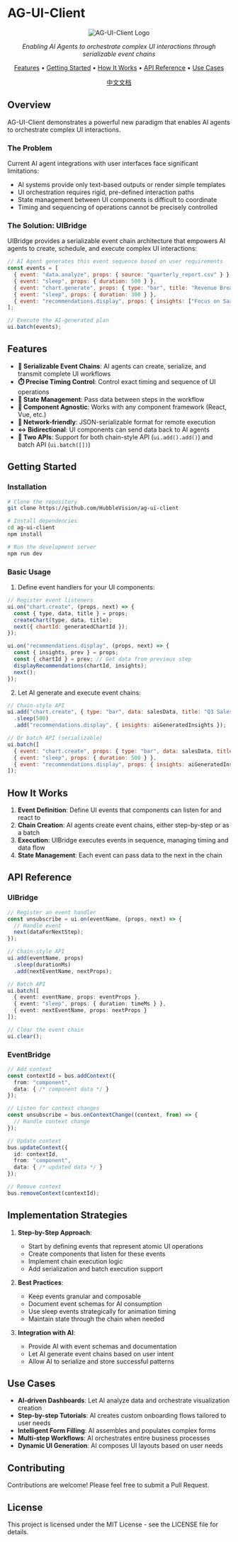 # AG-UI-Client

<div align="center">
  <img src="https://placehold.co/600x300?text=UIBridge+Agent+Orchestration" alt="AG-UI-Client Logo">
  <p>
    <em>Enabling AI Agents to orchestrate complex UI interactions through serializable event chains</em>
  </p>
  <p>
    <a href="#features">Features</a> •
    <a href="#getting-started">Getting Started</a> •
    <a href="#how-it-works">How It Works</a> •
    <a href="#api-reference">API Reference</a> •
    <a href="#use-cases">Use Cases</a>
  </p>
  <p>
    <a href="README_zh.md">中文文档</a>
  </p>
</div>

## Overview

AG-UI-Client demonstrates a powerful new paradigm that enables AI agents to orchestrate complex UI interactions. 

### The Problem

Current AI agent integrations with user interfaces face significant limitations:

- AI systems provide only text-based outputs or render simple templates
- UI orchestration requires rigid, pre-defined interaction paths
- State management between UI components is difficult to coordinate
- Timing and sequencing of operations cannot be precisely controlled

### The Solution: UIBridge

UIBridge provides a serializable event chain architecture that empowers AI agents to create, schedule, and execute complex UI interactions:

```javascript
// AI Agent generates this event sequence based on user requirements
const events = [
  { event: "data.analyze", props: { source: "quarterly_report.csv" } },
  { event: "sleep", props: { duration: 500 } },
  { event: "chart.generate", props: { type: "bar", title: "Revenue Breakdown" } },
  { event: "sleep", props: { duration: 300 } },
  { event: "recommendations.display", props: { insights: ["Focus on SaaS growth", "Reduce hardware costs"] } }
];

// Execute the AI-generated plan
ui.batch(events);
```

## Features

- **🔄 Serializable Event Chains**: AI agents can create, serialize, and transmit complete UI workflows
- **⏱️ Precise Timing Control**: Control exact timing and sequence of UI operations
- **🔄 State Management**: Pass data between steps in the workflow
- **🧩 Component Agnostic**: Works with any component framework (React, Vue, etc.)
- **📡 Network-friendly**: JSON-serializable format for remote execution
- **↔️ Bidirectional**: UI components can send data back to AI agents
- **🔌 Two APIs**: Support for both chain-style API (`ui.add().add()`) and batch API (`ui.batch([])`)

## Getting Started

### Installation

```bash
# Clone the repository
git clone https://github.com/HubbleVision/ag-ui-client

# Install dependencies
cd ag-ui-client
npm install

# Run the development server
npm run dev
```

### Basic Usage

1. Define event handlers for your UI components:

```jsx
// Register event listeners
ui.on("chart.create", (props, next) => {
  const { type, data, title } = props;
  createChart(type, data, title);
  next({ chartId: generatedChartId });
});

ui.on("recommendations.display", (props, next) => {
  const { insights, prev } = props;
  const { chartId } = prev; // Get data from previous step
  displayRecommendations(chartId, insights);
  next();
});
```

2. Let AI generate and execute event chains:

```javascript
// Chain-style API
ui.add("chart.create", { type: "bar", data: salesData, title: "Q3 Sales" })
  .sleep(500)
  .add("recommendations.display", { insights: aiGeneratedInsights });

// Or batch API (serializable)
ui.batch([
  { event: "chart.create", props: { type: "bar", data: salesData, title: "Q3 Sales" } },
  { event: "sleep", props: { duration: 500 } },
  { event: "recommendations.display", props: { insights: aiGeneratedInsights } }
]);
```

## How It Works

1. **Event Definition**: Define UI events that components can listen for and react to
2. **Chain Creation**: AI agents create event chains, either step-by-step or as a batch
3. **Execution**: UIBridge executes events in sequence, managing timing and data flow
4. **State Management**: Each event can pass data to the next in the chain


## API Reference

### UIBridge

```typescript
// Register an event handler
const unsubscribe = ui.on(eventName, (props, next) => {
  // Handle event
  next(dataForNextStep);
});

// Chain-style API
ui.add(eventName, props)
  .sleep(durationMs)
  .add(nextEventName, nextProps);

// Batch API
ui.batch([
  { event: eventName, props: eventProps },
  { event: "sleep", props: { duration: timeMs } },
  { event: nextEventName, props: nextProps }
]);

// Clear the event chain
ui.clear();
```

### EventBridge

```typescript
// Add context
const contextId = bus.addContext({
  from: "component",
  data: { /* component data */ }
});

// Listen for context changes
const unsubscribe = bus.onContextChange((context, from) => {
  // Handle context change
});

// Update context
bus.updateContext({
  id: contextId,
  from: "component",
  data: { /* updated data */ }
});

// Remove context
bus.removeContext(contextId);
```

## Implementation Strategies

1. **Step-by-Step Approach**:
   - Start by defining events that represent atomic UI operations
   - Create components that listen for these events
   - Implement chain execution logic
   - Add serialization and batch execution support

2. **Best Practices**:
   - Keep events granular and composable
   - Document event schemas for AI consumption
   - Use sleep events strategically for animation timing
   - Maintain state through the chain when needed

3. **Integration with AI**:
   - Provide AI with event schemas and documentation
   - Let AI generate event chains based on user intent
   - Allow AI to serialize and store successful patterns

## Use Cases

- **AI-driven Dashboards**: Let AI analyze data and orchestrate visualization creation
- **Step-by-step Tutorials**: AI creates custom onboarding flows tailored to user needs
- **Intelligent Form Filling**: AI assembles and populates complex forms
- **Multi-step Workflows**: AI orchestrates entire business processes
- **Dynamic UI Generation**: AI composes UI layouts based on user needs

## Contributing

Contributions are welcome! Please feel free to submit a Pull Request.

## License

This project is licensed under the MIT License - see the LICENSE file for details.
